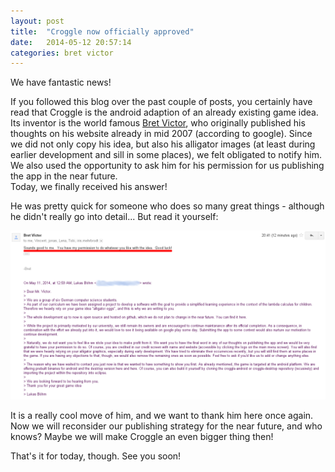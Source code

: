 ```yaml
---
layout: post
title:  "Croggle now officially approved"
date:   2014-05-12 20:57:14
categories: bret victor
---
```


We have fantastic news!

If you followed this blog over the past couple of posts, you certainly have read that Croggle is the android adaption of an already existing game idea.
Its inventor is the world famous [Bret Victor][bret], who originally published his thoughts on his website already in mid 2007 (according to google).
Since we did not only copy his idea, but also his alligator images (at least during earlier development and sill in some places), we felt obligated to notify him.
We also used the opportunity to ask him for his permission for us publishing the app in the near future.  
Today, we finally received his answer!

He was pretty quick for someone who does so many great things - although he didn't really go into detail...
But read it yourself:

![Screenshot of Bret's answer in my GMail inbox](images/permission-bret.png)

It is a really cool move of him, and we want to thank him here once again.
Now we will reconsider our publishing strategy for the near future, and who knows?
Maybe we will make Croggle an even bigger thing then!

That's it for today, though.
See you soon!

[bret]: http://worrydream.com/
